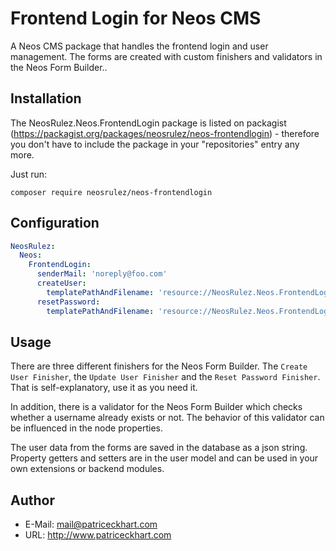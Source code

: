 # Frontend Login for Neos CMS

A Neos CMS package that handles the frontend login and user management. The forms are created with custom finishers and validators in the Neos Form Builder..

## Installation

The NeosRulez.Neos.FrontendLogin package is listed on packagist (https://packagist.org/packages/neosrulez/neos-frontendlogin) - therefore you don't have to include the package in your "repositories" entry any more.

Just run:

```
composer require neosrulez/neos-frontendlogin
```

## Configuration

```yaml
NeosRulez:
  Neos:
    FrontendLogin:
      senderMail: 'noreply@foo.com'
      createUser:
        templatePathAndFilename: 'resource://NeosRulez.Neos.FrontendLogin/Private/Templates/Mail/Create.html'
      resetPassword:
        templatePathAndFilename: 'resource://NeosRulez.Neos.FrontendLogin/Private/Templates/Mail/Reset.html'
```

## Usage

There are three different finishers for the Neos Form Builder. The `Create User Finisher`, the `Update User Finisher` and the `Reset Password Finisher`. That is self-explanatory, use it as you need it. 

In addition, there is a validator for the Neos Form Builder which checks whether a username already exists or not. The behavior of this validator can be influenced in the node properties.

The user data from the forms are saved in the database as a json string. Property getters and setters are in the user model and can be used in your own extensions or backend modules.

## Author

* E-Mail: mail@patriceckhart.com
* URL: http://www.patriceckhart.com
